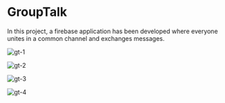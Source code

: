 # GroupTalk
 In this project, a firebase application has been developed where everyone unites in a common channel and exchanges messages.

![gt-1](https://github.com/VeyselUstuntas/GroupTalk/assets/70425868/76a97faa-3fcd-42e5-8c4f-797525d44ed5)


![gt-2](https://github.com/VeyselUstuntas/GroupTalk/assets/70425868/cec15fc5-263b-4b69-b605-3648fab714c7)

![gt-3](https://github.com/VeyselUstuntas/GroupTalk/assets/70425868/5f64d848-3f45-4b62-8db9-d2ff1b4511a4)


![gt-4](https://github.com/VeyselUstuntas/GroupTalk/assets/70425868/bcb37187-c531-439c-b262-892690513985)


